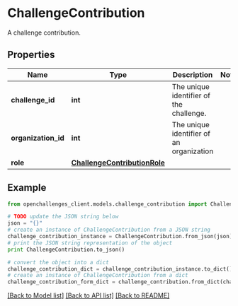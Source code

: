 # ChallengeContribution

A challenge contribution.

## Properties

| Name                | Type                                                          | Description                              | Notes |
| ------------------- | ------------------------------------------------------------- | ---------------------------------------- | ----- |
| **challenge_id**    | **int**                                                       | The unique identifier of the challenge.  |
| **organization_id** | **int**                                                       | The unique identifier of an organization |
| **role**            | [**ChallengeContributionRole**](ChallengeContributionRole.md) |                                          |

## Example

```python
from openchallenges_client.models.challenge_contribution import ChallengeContribution

# TODO update the JSON string below
json = "{}"
# create an instance of ChallengeContribution from a JSON string
challenge_contribution_instance = ChallengeContribution.from_json(json)
# print the JSON string representation of the object
print ChallengeContribution.to_json()

# convert the object into a dict
challenge_contribution_dict = challenge_contribution_instance.to_dict()
# create an instance of ChallengeContribution from a dict
challenge_contribution_form_dict = challenge_contribution.from_dict(challenge_contribution_dict)
```

[[Back to Model list]](../README.md#documentation-for-models) [[Back to API list]](../README.md#documentation-for-api-endpoints) [[Back to README]](../README.md)
